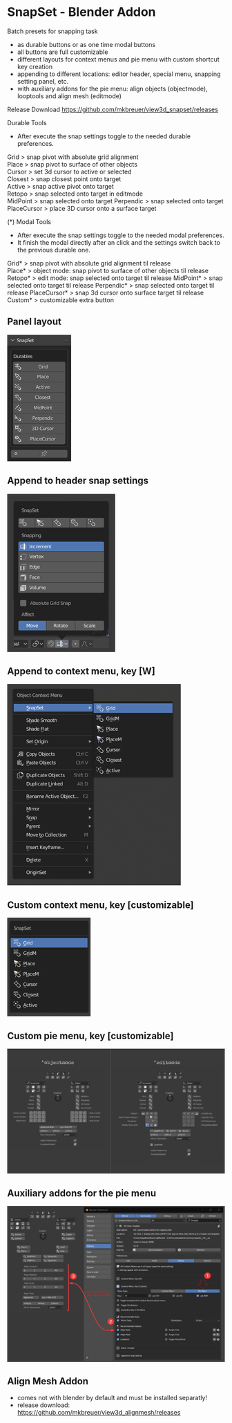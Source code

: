 # SnapSet - Blender Addon

Batch presets for snapping task
- as durable buttons or as one time modal buttons 
- all buttons are full customizable
- different layouts for context menus and pie menu with custom shortcut key creation
- appending to different locations: editor header, special menu, snapping setting panel, etc.
- with auxiliary addons for the pie menu: align objects (objectmode), looptools and align mesh (editmode)

Release Download https://github.com/mkbreuer/view3d_snapset/releases
                               
Durable Tools 
- After execute the snap settings toggle to the needed durable preferences.                       
                      
Grid        > snap pivot with absolute grid alignment               
Place       > snap pivot to surface of other objects  
Cursor      > set 3d cursor to active or selected  
Closest     > snap closest point onto target  
Active      > snap active pivot onto target  
Retopo      > snap selected onto target in editmode  
MidPoint    > snap selected onto target 
Perpendic   > snap selected onto target 
PlaceCursor > place 3D cursor onto a surface target  

 (*) Modal Tools  
- After execute the snap settings toggle to the needed modal preferences.  
- It finish the modal directly after an click and the settings switch back to the previous durable one.                          

Grid*           > snap pivot with absolute grid alignment til release             
Place*          > object mode: snap pivot to surface of other objects til release  
Retopo*         > edit mode: snap selected onto target til release 
MidPoint*       > snap selected onto target til release 
Perpendic*      > snap selected onto target til release 
PlaceCursor*    > snap 3d cursor onto surface target til release 
Custom*         > customizable extra button


## Panel layout
![panel layout: ](./images/panel_layout.png)

## Append to header snap settings
![header settings layout: ](./images/append_functions_to_snap_settings.png)
                                       
## Append to context menu, key [W]
![special context menu layout: ](./images/menu_context_special.png)    

## Custom context menu, key [customizable]
![custom context menu layout: ](./images/menu_context.png)  

## Custom pie menu, key [customizable]
![custom pie menu layout: ](./images/pie_menu_layouts.png) 

## Auxiliary addons for the pie menu
![addons for pie menu: ](./images/pie_menu_auxiliary_addons.png)  

## Align Mesh Addon
- comes not with blender by default and must be installed separatly!
- release download: https://github.com/mkbreuer/view3d_alignmesh/releases